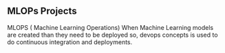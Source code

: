 ## MLOPs Projects


MLOPS ( Machine Learning Operations)
When Machine Learning models are created than they need to be deployed so, devops concepts is used to do continuous integration and deployments.

